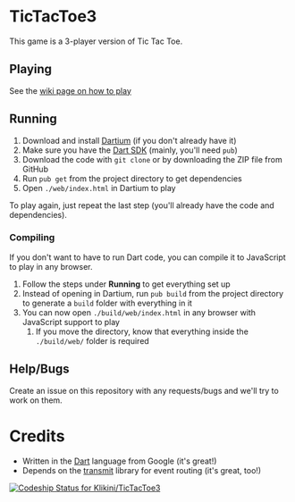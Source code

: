 # TicTacToe3

This game is a 3-player version of Tic Tac Toe.

## Playing

See the [wiki page on how to play](https://github.com/Klikini/TicTacToe3/wiki/Playing)

## Running

1. Download and install [Dartium](https://www.dartlang.org/tools/dartium/) (if you don't already have it)
1. Make sure you have the [Dart SDK](https://www.dartlang.org/tools/sdk/) (mainly, you'll need `pub`)
1. Download the code with `git clone` or by downloading the ZIP file from GitHub
1. Run `pub get` from the project directory to get dependencies
1. Open `./web/index.html` in Dartium to play

To play again, just repeat the last step (you'll already have the code and dependencies).
 
### Compiling

If you don't want to have to run Dart code, you can compile it to JavaScript to play in any browser.

1. Follow the steps under **Running** to get everything set up
1. Instead of opening in Dartium, run `pub build` from the project directory to generate a `build` folder with everything in it
1. You can now open `./build/web/index.html` in any browser with JavaScript support to play
    1. If you move the directory, know that everything inside the `./build/web/` folder is required
    
## Help/Bugs

Create an issue on this repository with any requests/bugs and we'll try to work on them.

# Credits

* Written in the [Dart](http://dartlang.org) language from Google (it's great!)
* Depends on the [transmit](https://github.com/ppvk/transmit) library for event routing (it's great, too!)

[![Codeship Status for Klikini/TicTacToe3](https://codeship.com/projects/5cc0a140-46dc-0133-d37e-7a3d06ec36a2/status?branch=master)](https://codeship.com/projects/104970)
